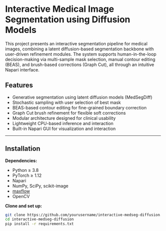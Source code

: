 # Interactive Medical Image Segmentation using Diffusion Models

This project presents an interactive segmentation pipeline for medical images, combining a latent diffusion-based segmentation backbone with user-driven refinement modules. The system supports human-in-the-loop decision-making via multi-sample mask selection, manual contour editing (BEAS), and brush-based corrections (Graph Cut), all through an intuitive Napari interface.

## Features

- Generative segmentation using latent diffusion models (MedSegDiff)
- Stochastic sampling with user selection of best mask
- BEAS-based contour editing for fine-grained boundary correction
- Graph Cut brush refinement for flexible soft corrections
- Modular architecture designed for clinical usability
- Lightweight CPU-based inference and interaction
- Built-in Napari GUI for visualization and interaction

---

## Installation

**Dependencies:**

- Python ≥ 3.8
- PyTorch ≥ 1.12
- Napari
- NumPy, SciPy, scikit-image
- [maxflow](https://github.com/pmneila/PyMaxflow)
- OpenCV

**Clone and set up:**

```bash
git clone https://github.com/yourusername/interactive-medseg-diffusion.git
cd interactive-medseg-diffusion
pip install -r requirements.txt
